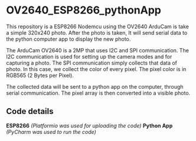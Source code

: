 # OV2640_ESP8266_pythonApp
This repository is a ESP8266 Nodemcu using the OV2640 ArduCam is take a simple 320x240 photo. After the photo is taken, It will send serial data to the python computer app to display the new photo. 

The ArduCam OV2640 is a 2MP that uses I2C and SPI communication.
The I2C communication is used for setting up the camera modes and for capturing a photo.
The SPI communication simply collects that data of photo. In this case, we collect the color of every pixel.
The pixel color is in RGB565 (2 Bytes per Pixel).

The collected data will be sent to a python app on the computer, through serial communication. 
The pixel array is then converted into a visible photo. 

## Code details
**ESP8266** *(Platformio was used for uploading the code)* 
**Python App** *(PyCharm was used to run the code)*
